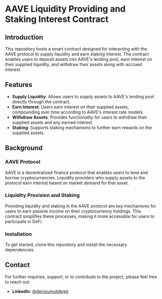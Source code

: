 # AAVE Liquidity Providing and Staking Interest Contract

## Introduction
This repository hosts a smart contract designed for interacting with the AAVE protocol to supply liquidity and earn staking interest. The contract enables users to deposit assets into AAVE's lending pool, earn interest on their supplied liquidity, and withdraw their assets along with accrued interest.

## Features
- **Supply Liquidity**: Allows users to supply assets to AAVE's lending pool directly through the contract.
- **Earn Interest**: Users earn interest on their supplied assets, compounding over time according to AAVE's interest rate models.
- **Withdraw Assets**: Provides functionality for users to withdraw their supplied assets and any earned interest.
- **Staking**: Supports staking mechanisms to further earn rewards on the supplied assets.

## Background
### AAVE Protocol
AAVE is a decentralized finance protocol that enables users to lend and borrow cryptocurrencies. Liquidity providers who supply assets to the protocol earn interest based on market demand for that asset.

### Liquidity Provision and Staking
Providing liquidity and staking in the AAVE protocol are key mechanisms for users to earn passive income on their cryptocurrency holdings. This contract simplifies these processes, making it more accessible for users to participate in DeFi.

### Installation
To get started, clone this repository and install the necessary dependencies.

## Contact
For further inquiries, support, or to contribute to the project, please feel free to reach out:
- **LinkedIn**: [@denizumutdereli](https://www.linkedin.com/in/denizumutdereli)
